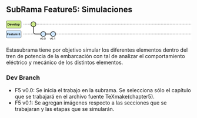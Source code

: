 ## SubRama Feature5: Simulaciones

![Evolución Rama Develop](https://github.com/LEOSZ8/Tesis_Msc_LSZ/blob/af1b3c3fb590699f9ac9a06539952fdc9cc06482/03_ImagenesRepo/Image_readme.svg)


Estasubrama tiene por objetivo simular los diferentes elementos dentro del tren de potencia de la embarcación con tal de analizar el comportamiento eléctrico y mecánico de los distintos elementos.

### Dev Branch
- F5 v0.0: Se inicia el trabajo en la subrama. Se selecciona sólo el capítulo que se trabajará en el archivo fuente TeXmake(chapter5).
- F5 v0.1: Se agregan imágenes respecto a las secciones que se trabajaran y las etapas que se simularán. 